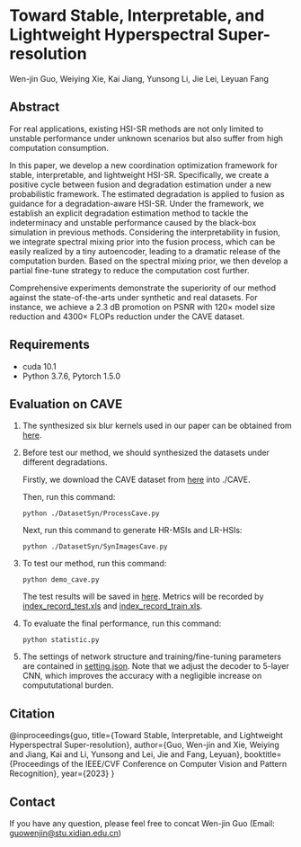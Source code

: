 # Toward Stable, Interpretable, and Lightweight Hyperspectral Super-resolution
Wen-jin Guo, Weiying Xie, Kai Jiang, Yunsong Li, Jie Lei, Leyuan Fang

## Abstract
For real applications, existing HSI-SR methods are not only limited to unstable performance under unknown scenarios but also suffer from high computation consumption. 

In this paper, we develop a new coordination optimization framework for stable, interpretable, and lightweight HSI-SR. Specifically, we create a positive cycle between fusion and degradation estimation under a new probabilistic framework. The estimated degradation is applied to fusion as guidance for a degradation-aware HSI-SR. Under the framework, we establish an explicit degradation estimation method to tackle the indeterminacy and unstable performance caused by the black-box simulation in previous methods. Considering the interpretability in fusion, we integrate spectral mixing prior into the fusion process, which can be easily realized by a tiny autoencoder, leading to a dramatic release of the computation burden. Based on the spectral mixing prior, we then develop a partial fine-tune strategy to reduce the computation cost further. 

Comprehensive experiments demonstrate the superiority of our method against the state-of-the-arts under synthetic and real datasets. For instance, we achieve a $2.3$ dB promotion on PSNR with $120\times$ model size reduction and $4300\times$ FLOPs reduction under the CAVE dataset. 

## Requirements
* cuda 10.1
* Python 3.7.6, Pytorch 1.5.0

## Evaluation on CAVE
1. The synthesized six blur kernels used in our paper can be obtained from [here](./Degradation_params/blur_kernel). 

2. Before test our method, we should synthesized the datasets under different degradations. 

   Firstly, we download the CAVE dataset from [here](http://www.cs.columbia.edu/CAVE/databases/) into ./CAVE. 

   Then, run this command:
    ```
    python ./DatasetSyn/ProcessCave.py
    ```
   Next, run this command to generate HR-MSIs and LR-HSIs: 
    ```
    python ./DatasetSyn/SynImagesCave.py
    ```
3. To test our method, run this command:
    ```
    python demo_cave.py
    ```
    The test results will be saved in [here](./results). Metrics will be recorded by [index_record_test.xls](./index_record_test.xls) and [index_record_train.xls](./index_record_train.xls). 
4. To evaluate the final performance, run this command:
    ```
    python statistic.py
    ```
5. The settings of network structure and training/fine-tuning parameters are contained in [setting.json](./setting.json). Note that we adjust the decoder to 5-layer CNN, which improves the accuracy with a negligible increase on compututational burden. 

## Citation
@inproceedings{guo,
  title={Toward Stable, Interpretable, and Lightweight Hyperspectral Super-resolution},
  author={Guo, Wen-jin and Xie, Weiying and Jiang, Kai and Li, Yunsong and Lei, Jie and Fang, Leyuan},
  booktitle={Proceedings of the IEEE/CVF Conference on Computer Vision and Pattern Recognition},
  year={2023}
}

## Contact
If you have any question, please feel free to concat Wen-jin Guo (Email: guowenjin@stu.xidian.edu.cn)



   
